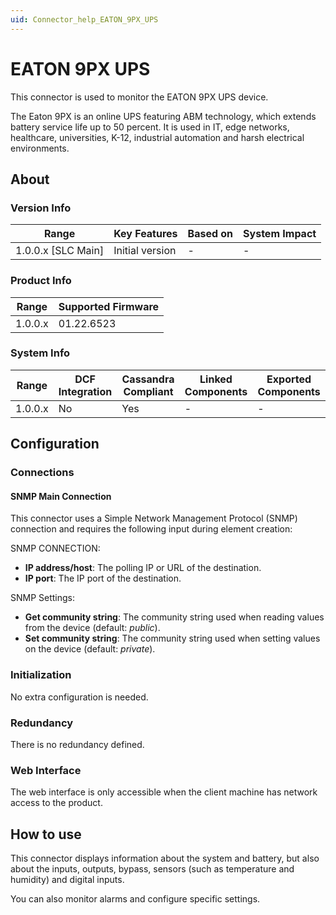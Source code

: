 ```yaml
---
uid: Connector_help_EATON_9PX_UPS
---
```


# EATON 9PX UPS

This connector is used to monitor the EATON 9PX UPS device.

The Eaton 9PX is an online UPS featuring ABM technology, which extends battery service life up to 50 percent. It is used in IT, edge networks, healthcare, universities, K-12, industrial automation and harsh electrical environments.

## About

### Version Info

| Range                | Key Features     | Based on     | System Impact     |
|----------------------|------------------|--------------|-------------------|
| 1.0.0.x \[SLC Main\] | Initial version  | \-           | \-                |

### Product Info

| Range     | Supported Firmware     |
|-----------|------------------------|
| 1.0.0.x   | 01.22.6523             |

### System Info

| Range     | DCF Integration     | Cassandra Compliant     | Linked Components     | Exported Components     |
|-----------|---------------------|-------------------------|-----------------------|-------------------------|
| 1.0.0.x   | No                  | Yes                     | \-                    | \-                      |

## Configuration

### Connections

#### SNMP Main Connection

This connector uses a Simple Network Management Protocol (SNMP) connection and requires the following input during element creation:

SNMP CONNECTION:

- **IP address/host**: The polling IP or URL of the destination.
- **IP port**: The IP port of the destination.

SNMP Settings:

- **Get community string**: The community string used when reading values from the device (default: *public*).
- **Set community string**: The community string used when setting values on the device (default: *private*).

### Initialization

No extra configuration is needed.

### Redundancy

There is no redundancy defined.

### Web Interface

The web interface is only accessible when the client machine has network access to the product.

## How to use

This connector displays information about the system and battery, but also about the inputs, outputs, bypass, sensors (such as temperature and humidity) and digital inputs.

You can also monitor alarms and configure specific settings.
